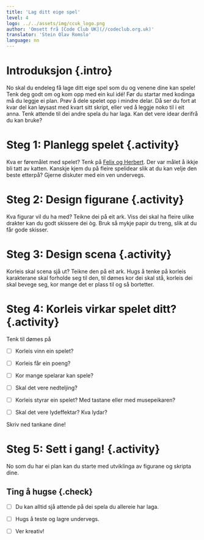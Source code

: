 ```yaml
---
title: 'Lag ditt eige spel'
level: 4
logo: ../../assets/img/ccuk_logo.png
author: 'Omsett frå [Code Club UK](//codeclub.org.uk)'
translator: 'Stein Olav Romslo'
language: nn
---
```



# Introduksjon {.intro}

No skal du endeleg få lage ditt eige spel som du og venene dine kan spele! Tenk
deg godt om og kom opp med ein kul idé! Før du startar med kodinga må du leggje
ei plan. Prøv å dele spelet opp i mindre delar. Då ser du fort at kvar del kan
løysast med kvart sitt skript, eller ved å leggje noko til i eit anna. Tenk
attende til dei andre spela du har laga. Kan det vere idear derifrå du kan
bruke?


# Steg 1: Planlegg spelet {.activity}

Kva er føremålet med spelet? Tenk på [Felix og
Herbert](../felix_og_herbert/felix_og_herbert.html). Der var målet å ikkje bli
tatt av katten. Kanskje kjem du på fleire spelidear slik at du kan velje den
beste etterpå? Gjerne diskuter med ein ven undervegs.


# Steg 2: Design figurane {.activity}

Kva figurar vil du ha med? Teikne dei på eit ark. Viss dei skal ha fleire ulike
drakter kan du godt skissere dei òg. Bruk så mykje papir du treng, slik at du
får gode skisser.


# Steg 3: Design scena {.activity}

Korleis skal scena sjå ut? Teikne den på eit ark. Hugs å tenke på korleis
karakterane skal forholde seg til den, til dømes kor dei skal stå, korleis dei
skal bevege seg, kor mange det er plass til og så bortetter.


# Steg 4: Korleis virkar spelet ditt? {.activity}

Tenk til dømes på

- [ ] Korleis vinn ein spelet?

- [ ] Korleis får ein poeng?

- [ ] Kor mange spelarar kan spele?

- [ ] Skal det vere nedteljing?

- [ ] Korleis styrar ein spelet? Med tastane eller med musepeikaren?

- [ ] Skal det vere lydeffektar? Kva lydar?

Skriv ned tankane dine!


# Steg 5: Sett i gang! {.activity}

No som du har ei plan kan du starte med utviklinga av figurane og skripta dine.

## Ting å hugse {.check}

- [ ] Du kan alltid sjå attende på dei spela du allereie har laga.

- [ ] Hugs å teste og lagre undervegs.

- [ ] Ver kreativ!

